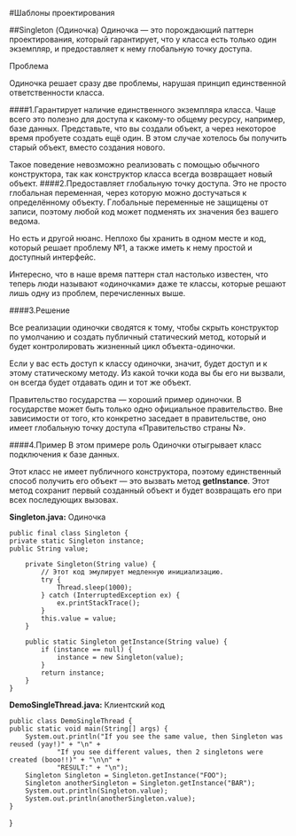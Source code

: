 #Шаблоны проектирования

##Singleton (Одиночка)
Одиночка — это порождающий паттерн проектирования, который гарантирует, что у класса есть только один экземпляр, и предоставляет к нему глобальную точку доступа.

Проблема

Одиночка решает сразу две проблемы, нарушая принцип единственной ответственности класса.

####1.Гарантирует наличие единственного экземпляра класса.
Чаще всего это полезно для доступа к какому-то общему ресурсу, например, базе данных.
Представьте, что вы создали объект, а через некоторое время пробуете создать ещё один. В этом случае хотелось бы получить старый объект, вместо создания нового.

Такое поведение невозможно реализовать с помощью обычного конструктора, так как конструктор класса всегда возвращает новый объект.
####2.Предоставляет глобальную точку доступа.
Это не просто глобальная переменная, через которую можно достучаться к определённому объекту. Глобальные переменные не защищены от записи, поэтому любой код может подменять их значения без вашего ведома.

Но есть и другой нюанс. Неплохо бы хранить в одном месте и код, который решает проблему №1, а также иметь к нему простой и доступный интерфейс.

Интересно, что в наше время паттерн стал настолько известен, что теперь люди называют «одиночками» даже те классы, которые решают лишь одну из проблем, перечисленных выше.

####3.Решение

Все реализации одиночки сводятся к тому, чтобы скрыть конструктор по умолчанию и создать публичный статический метод, который и будет контролировать жизненный цикл объекта-одиночки.

Если у вас есть доступ к классу одиночки, значит, будет доступ и к этому статическому методу. Из какой точки кода вы бы его ни вызвали, он всегда будет отдавать один и тот же объект.

Правительство государства — хороший пример одиночки. В государстве может быть только одно официальное правительство. Вне зависимости от того, кто конкретно заседает в правительстве, оно имеет глобальную точку доступа «Правительство страны N».

####4.Пример
В этом примере роль Одиночки отыгрывает класс подключения к базе данных.

Этот класс не имеет публичного конструктора, поэтому единственный способ получить его объект — это вызвать метод **getInstance**. Этот метод сохранит первый созданный объект и будет возвращать его при всех последующих вызовах.

**Singleton.java:** Одиночка

    public final class Singleton {
    private static Singleton instance;
    public String value;

        private Singleton(String value) {
            // Этот код эмулирует медленную инициализацию.
            try {
                Thread.sleep(1000);
            } catch (InterruptedException ex) {
                ex.printStackTrace();
            }
            this.value = value;
        }

        public static Singleton getInstance(String value) {
            if (instance == null) {
                instance = new Singleton(value);
            }
            return instance;
        }
    }

**DemoSingleThread.java:** Клиентский код

    public class DemoSingleThread {
    public static void main(String[] args) {
        System.out.println("If you see the same value, then Singleton was reused (yay!)" + "\n" +
                "If you see different values, then 2 singletons were created (booo!!)" + "\n\n" +
                "RESULT:" + "\n");
        Singleton Singleton = Singleton.getInstance("FOO");
        Singleton anotherSingleton = Singleton.getInstance("BAR");
        System.out.println(Singleton.value);
        System.out.println(anotherSingleton.value);
    }
}